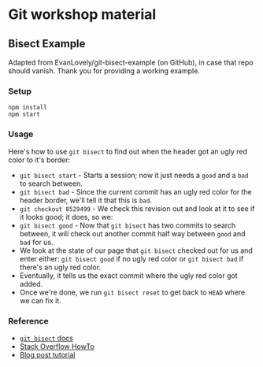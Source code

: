 # Git workshop material

## Bisect Example
Adapted from EvanLovely/git-bisect-example (on GitHub), in case that repo should vanish.
Thank you for providing a working example.

### Setup

    npm install
    npm start

### Usage

Here's how to use `git bisect` to find out when the header got an ugly red color to it's border:

- `git bisect start` - Starts a session; now it just needs a `good` and a `bad` to search between.
- `git bisect bad` - Since the current commit has an ugly red color for the header border, we'll tell it that this is `bad`.
- `git checkout 8529499` - We check this revision out and look at it to see if it looks good; it does, so we:
- `git bisect good` - Now that `git bisect` has two commits to search between, it will check out another commit half way between `good` and `bad` for us.
- We look at the state of our page that `git bisect` checked out for us and enter either: `git bisect good` if no ugly red color or `git bisect bad` if there's an ugly red color.
- Eventually, it tells us the exact commit where the ugly red color got added.
- Once we're done, we run `git bisect reset` to get back to `HEAD` where we can fix it.

### Reference

- [`git bisect` docs](https://git-scm.com/docs/git-bisect)
- [Stack Overflow HowTo](http://stackoverflow.com/questions/4713088/how-to-use-git-bisect)
- [Blog post tutorial](http://www.metaltoad.com/blog/beginners-guide-git-bisect-process-elimination)
